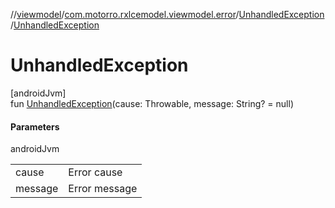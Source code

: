 //[viewmodel](../../../index.md)/[com.motorro.rxlcemodel.viewmodel.error](../index.md)/[UnhandledException](index.md)/[UnhandledException](-unhandled-exception.md)

# UnhandledException

[androidJvm]\
fun [UnhandledException](-unhandled-exception.md)(cause: Throwable, message: String? = null)

#### Parameters

androidJvm

| | |
|---|---|
| cause | Error cause |
| message | Error message |
